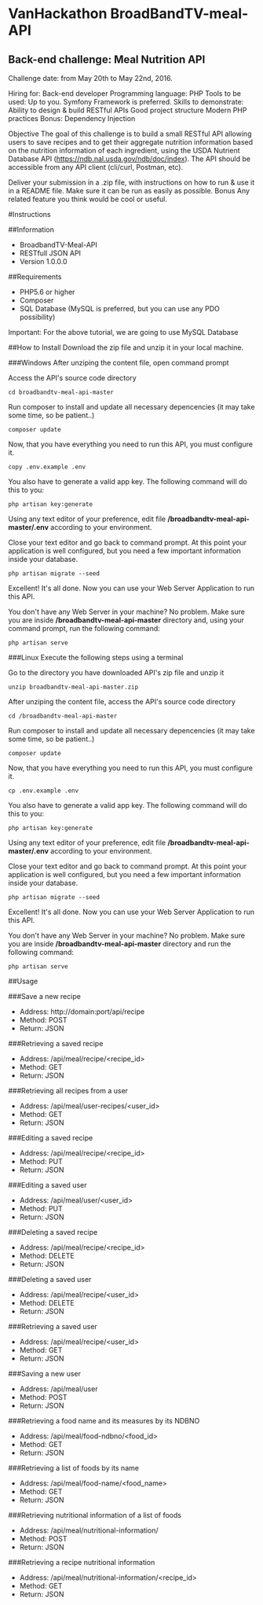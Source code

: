 # VanHackathon BroadBandTV-meal-API

## Back-end challenge: Meal Nutrition API

Challenge date: from May 20th to May 22nd, 2016.

Hiring for: Back-end developer
Programming language: PHP
Tools to be used: Up to you. Symfony Framework is preferred.
Skills to demonstrate:
Ability to design & build RESTful APIs
Good project structure
Modern PHP practices
Bonus: Dependency Injection

Objective
The goal of this challenge is to build a small RESTful API allowing users to save recipes and to get their aggregate nutrition information based on the nutrition information of each ingredient, using the USDA Nutrient Database API (https://ndb.nal.usda.gov/ndb/doc/index). The API should be accessible from any API client (cli/curl, Postman, etc).

Deliver your submission in a .zip file, with instructions on how to run & use it in a README file. Make sure it can be run as easily as possible.
Bonus
Any related feature you think would be cool or useful.

#Instructions

##Information
- BroadbandTV-Meal-API
- RESTfull JSON API
- Version 1.0.0.0

##Requirements
- PHP5.6 or higher
- Composer
- SQL Database (MySQL is preferred, but you can use any PDO possibility)

Important: For the above tutorial, we are going to use MySQL Database

##How to Install
Download the zip file and unzip it in your local machine.

###Windows
After unziping the content file, open command prompt</b>

Access the API's source code directory
```
cd broadbandtv-meal-api-master
```

Run composer to install and update all necessary depencencies (it may take some time, so be patient..)
```
composer update
```

Now, that you have everything you need to run this API, you must configure it.
```
copy .env.example .env
```

You also have to generate a valid app key. The following command will do this to you:
```
php artisan key:generate
```

Using any text editor of your preference, edit file **/broadbandtv-meal-api-master/.env** according to your environment.

Close your text editor and go back to command prompt. At this point your application is well configured, but you need a few important information inside your database.
```
php artisan migrate --seed
```

Excellent! It's all done. Now you can use your Web Server Application to run this API.

You don't have any Web Server in your machine? No problem. Make sure you are inside **/broadbandtv-meal-api-master** directory and, using your command prompt, run the following command:
```
php artisan serve
```

###Linux
Execute the following steps using a terminal</b>

Go to the directory you have downloaded API's zip file and unzip it
```
unzip broadbandtv-meal-api-master.zip
```

After unziping the content file, access the API's source code directory
```
cd /broadbandtv-meal-api-master
```

Run composer to install and update all necessary depencencies (it may take some time, so be patient..)
```
composer update
```

Now, that you have everything you need to run this API, you must configure it.
```
cp .env.example .env
```

You also have to generate a valid app key. The following command will do this to you:
```
php artisan key:generate
```

Using any text editor of your preference, edit file **/broadbandtv-meal-api-master/.env** according to your environment.

Close your text editor and go back to command prompt. At this point your application is well configured, but you need a few important information inside your database.
```
php artisan migrate --seed
```

Excellent! It's all done. Now you can use your Web Server Application to run this API.

You don't have any Web Server in your machine? No problem. Make sure you are inside **/broadbandtv-meal-api-master** directory and run the following command:
```
php artisan serve
```

##Usage

###Save a new recipe
- Address: http://domain:port/api/recipe
- Method: POST
- Return: JSON

###Retrieving a saved recipe
- Address: /api/meal/recipe/<recipe_id>
- Method: GET
- Return: JSON

###Retrieving all recipes from a user
- Address: /api/meal/user-recipes/<user_id>
- Method: GET
- Return: JSON

###Editing a saved recipe
- Address: /api/meal/recipe/<recipe_id>
- Method: PUT
- Return: JSON

###Editing a saved user
- Address: /api/meal/user/<user_id>
- Method: PUT
- Return: JSON

###Deleting a saved recipe
- Address: /api/meal/recipe/<recipe_id>
- Method: DELETE
- Return: JSON

###Deleting a saved user
- Address: /api/meal/recipe/<user_id>
- Method: DELETE
- Return: JSON

###Retrieving a saved user
- Address: /api/meal/recipe/<user_id>
- Method: GET
- Return: JSON

###Saving a new user
- Address: /api/meal/user
- Method: POST
- Return: JSON

###Retrieving a food name and its measures by its NDBNO
- Address: /api/meal/food-ndbno/<food_id>
- Method: GET
- Return: JSON

###Retrieving a list of foods by its name
- Address: /api/meal/food-name/<food_name>
- Method: GET
- Return: JSON

###Retrieving nutritional information of a list of foods
- Address: /api/meal/nutritional-information/
- Method: POST
- Return: JSON

###Retrieving a recipe nutritional information
- Address: /api/meal/nutritional-information/<recipe_id>
- Method: GET
- Return: JSON
